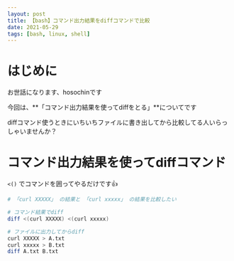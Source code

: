 ```yaml
---
layout: post
title: 【bash】コマンド出力結果をdiffコマンドで比較
date: 2021-05-29
tags: [bash, linux, shell]
---
```


# はじめに

お世話になります、hosochinです

今回は、**「コマンド出力結果を使ってdiffをとる」**についてです

diffコマンド使うときにいちいちファイルに書き出してから比較してる人いらっしゃいませんか？

# コマンド出力結果を使ってdiffコマンド

`<()` でコマンドを囲ってやるだけです👍

```bash
# 「curl XXXXX」 の結果と 「curl xxxxx」 の結果を比較したい

# コマンド結果でdiff
diff <(curl XXXXX) <(curl xxxxx)

# ファイルに出力してからdiff
curl XXXXX > A.txt
curl xxxxx > B.txt
diff A.txt B.txt
```
